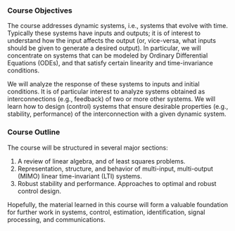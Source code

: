 ### Course Objectives

The course addresses dynamic systems, i.e., systems that evolve with time. Typically these systems have inputs and outputs; it is of interest to understand how the input affects the output (or, vice-versa, what inputs should be given to generate a desired output). In particular, we will concentrate on systems that can be modeled by Ordinary Differential Equations (ODEs), and that satisfy certain linearity and time-invariance conditions.

We will analyze the response of these systems to inputs and initial conditions. It is of particular interest to analyze systems obtained as interconnections (e.g., feedback) of two or more other systems. We will learn how to design (control) systems that ensure desirable properties (e.g., stability, performance) of the interconnection with a given dynamic system.

### Course Outline

The course will be structured in several major sections:

1. A review of linear algebra, and of least squares problems.
2. Representation, structure, and behavior of multi-input, multi-output (MIMO) linear time-invariant (LTI) systems.
3. Robust stability and performance. Approaches to optimal and robust control design.

Hopefully, the material learned in this course will form a valuable foundation for further work in systems, control, estimation, identification, signal processing, and communications.
